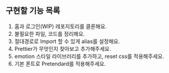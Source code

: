 ## 구현할 기능 목록

1. 홈과 로그인(WIP) 레포지토리를 클론해요.
2. 불필요한 파일, 코드를 정리해요.
3. 절대경로로 Import 할 수 있게 alias를 설정해요.
4. Prettier가 무엇인지 찾아보고 추가해주세요.
5. emotion 스타일 라이브러리를 추가하고, reset css를 적용해주세요.
6. 기본 폰트로 Pretendard를 적용해주세요.
